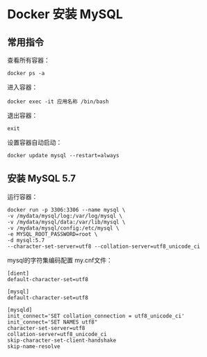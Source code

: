# Docker 安装 MySQL



## 常用指令

查看所有容器：

```shell
docker ps -a
```

进入容器：

```shell
docker exec -it 应用名称 /bin/bash
```

退出容器：

```shell
exit
```

设置容器自动启动：

```shell
docker update mysql --restart=always
```





## 安装 MySQL 5.7

运行容器：

```shell
docker run -p 3306:3306 --name mysql \
-v /mydata/mysql/log:/var/log/mysql \
-v /mydata/mysql/data:/var/lib/mysql \
-v /mydata/mysql/config:/etc/mysql \
-e MYSQL_ROOT_PASSWORD=root \
-d mysql:5.7
--character-set-server=utf8 --collation-server=utf8_unicode_ci
```

mysql的字符集编码配置 my.cnf文件：

```shell
[dient]
default-character-set=utf8

[mysql]
default-character-set=utf8

[mysqld]
init_connect='SET collation_connection = utf8_unicode_ci'
init_connect='SET NAMES utf8"
character-set-server=utf8
collation-server=utf8_unicode_ci
skip-character-set-client-handshake
skip-name-resolve
```

